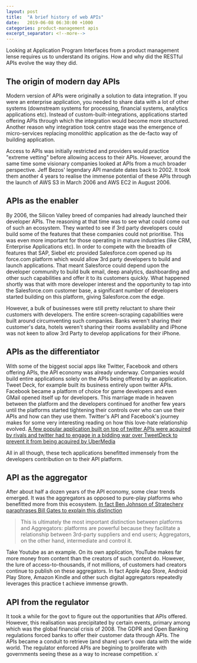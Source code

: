 ```yaml
---
layout: post
title:  "A brief history of web APIs"
date:   2019-06-08 06:30:00 +1000
categories: product-management apis
excerpt_separator: <!--more-->
---
```


Looking at Application Program Interfaces from a product management lense requires us to understand its origins. How and why did the RESTful APIs evolve the way they did. 

<!--more-->


## The origin of modern day APIs 

Modern version of APIs were originally a solution to data integration. If you were an enterprise application, you needed to share data with a lot of other systems (downstream systems for processing, financial systems, analytics applications etc). Instead of custom-built-integrations, applications started offering APIs through which the integration would become more structured. Another reason why integration took centre stage was the emergence of micro-services replacing monolithic application as the de-facto way of building application. 

Access to APIs was initially restricted and providers would practice "extreme vetting" before allowing access to their APIs. However, around the same time some visionary companies looked at APIs from a much broader perspective. Jeff Bezos' legendary API mandate dates back to 2002. It took them another 4 years to realise the immense potential of these APIs through the launch of AWS S3 in March 2006 and AWS EC2 in August 2006. 

## APIs as the enabler

By 2006, the Silicon Valley breed of companies had already launched their developer APIs. The reasoning at that time was to see what could come out of such an ecosystem. They wanted to see if 3rd party developers could build some of the features that these companies could not prioritise. This was even more important for those operating in mature industries (like CRM, Enterprise Applications etc). In order to compete with the breadth of features that SAP, Siebel etc provided Salesforce.com opened up its force.com platform which would allow 3rd party developers to build and launch applications. That meant Salesforce could depend upon the developer community to build bulk email, deep analytics, dashboarding and other such capabilities and offer it to its customers quickly. What happened shortly was that with more developer interest and the opportunity to tap into the Salesforce.com customer base, a significant number of developers started building on this platform, giving Salesforce.com the edge. 

However, a bulk of businesses were still pretty reluctant to share their customers with developers. The entire screen-scraping capabilities were built around circumventing such companies. Banks weren't sharing their customer's data, hotels weren't sharing their rooms availability and iPhone was not keen to allow 3rd Party to develop applications for their iPhone.

## APIs as the differentiator

With some of the biggest social apps like Twitter, Facebook and others offering APIs, the API economy was already underway. Companies would build entire applications solely on the APIs being offered by an application. Tweet Deck, for example built its business entirely upon twitter APIs. Facebook became a platform of choice for game developers and even GMail opened itself up for developers.  This marriage made in heaven between the platform and the developers continued for another few years until the platforms started tightening their controls over who can use their APIs and how can they use them. Twitter's API and Facebook's journey makes for some very interesting reading on how this love-hate relationship evolved. [A few popular application built on top of twitter APIs were acquired by rivals and twitter had to engage in a bidding war over TweetDeck to prevent it from being acquired by UberMedia](https://techcrunch.com/2011/05/23/twitter-buys-tweetdeck-for-40-million/) 

All in all though, these tech applications benefitted immensely from the developers contribution on to their API platform. 

## API as the aggregator

After about half a dozen years of the API economy, some clear trends emerged. It was the aggregators as opposed to pure-play platforms who benefitted more from this ecosystem. [In fact Ben Johnson of Stratechery paraphrases Bill Gates to explain this distinction](https://stratechery.com/2019/shopify-and-the-power-of-platforms/)

> This is ultimately the most important distinction between platforms and Aggregators: platforms are powerful because they facilitate a relationship between 3rd-party suppliers and end users; Aggregators, on the other hand, intermediate and control it.

Take Youtube as an example. On its own application, YouTube makes far more money from content than the creators of such content do. However, the lure of access-to-thousands, if not millions, of customers had creators continue to publish on these aggregators. In fact Apple App Store, Android Play Store, Amazon Kindle and other such digital aggregators repeatedly leverages this practice t achieve immense growth. 


## API from the regulator

It took a while for the govt to figure out the opportunities that APIs offered. However, this realisation was precipitated by certain events, primary among which was the global financial crisis of 2008. The GDPR and Open Banking regulations forced banks to offer their customer data through APIs. The APIs became a conduit to retrieve (and share) user's own data with the wide world. The regulator enforced APIs are begining to proliferate with governments seeing these as a way to increase competition. x`